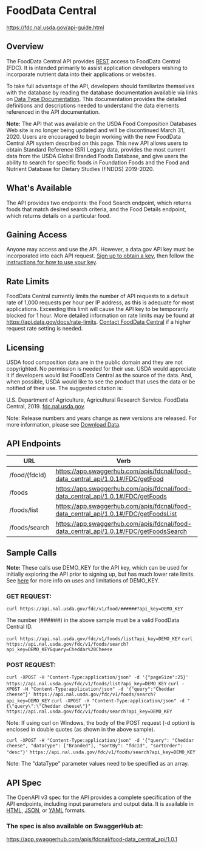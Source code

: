 # FoodData Central

https://fdc.nal.usda.gov/api-guide.html

## Overview

The FoodData Central API provides [REST](http://en.wikipedia.org/wiki/Representational_state_transfer) access to FoodData Central (FDC). It is intended primarily to assist application developers wishing to incorporate nutrient data into their applications or websites.

To take full advantage of the API, developers should familiarize themselves with the database by reading the database documentation available via links on [Data Type Documentation](https://fdc.nal.usda.gov/data-documentation.html). This documentation provides the detailed definitions and descriptions needed to understand the data elements referenced in the API documentation.

**Note:** The API that was available on the USDA Food Composition Databases Web site is no longer being updated and will be discontinued March 31, 2020. Users are encouraged to begin working with the new FoodData Central API system described on this page. This new API allows users to obtain Standard Reference (SR) Legacy data, provides the most current data from the USDA Global Branded Foods Database, and give users the ability to search for specific foods in Foundation Foods and the Food and Nutrient Database for Dietary Studies (FNDDS) 2019-2020.

## What's Available

The API provides two endpoints: the Food Search endpoint, which returns foods that match desired search criteria, and the Food Details endpoint, which returns details on a particular food.

## Gaining Access

Anyone may access and use the API. However, a data.gov API key must be incorporated into each API request. [Sign up to obtain a key](https://fdc.nal.usda.gov/api-key-signup.html), then follow the [instructions for how to use your key](https://api.data.gov/docs/api-key/).

## Rate Limits

FoodData Central currently limits the number of API requests to a default rate of 1,000 requests per hour per IP address, as this is adequate for most applications. Exceeding this limit will cause the API key to be temporarily blocked for 1 hour. More detailed information on rate limits may be found at https://api.data.gov/docs/rate-limits. [Contact FoodData Central](https://fdc.nal.usda.gov/contact.html) if a higher request rate setting is needed.

## Licensing

USDA food composition data are in the public domain and they are not copyrighted. No permission is needed for their use. USDA would appreciate it if developers would list FoodData Central as the source of the data. And, when possible, USDA would like to see the product that uses the data or be notified of their use. The suggested citation is:

U.S. Department of Agriculture, Agricultural Research Service. FoodData Central, 2019. [fdc.nal.usda.gov](https://fdc.nal.usda.gov/).

Note: Release numbers and years change as new versions are released. For more information, please see [Download Data](https://fdc.nal.usda.gov/download-datasets.html).

## API Endpoints

| URL | Verb | Purpose |
| --- | --- | --- |
| /food/{fdcId} | https://app.swaggerhub.com/apis/fdcnal/food-data_central_api/1.0.1#/FDC/getFood | Fetches details for one food item by FDC ID |
| /foods | https://app.swaggerhub.com/apis/fdcnal/food-data_central_api/1.0.1#/FDC/getFoods | https://app.swaggerhub.com/apis/fdcnal/food-data_central_api/1.0.1#/FDC/postFoods | Fetches details for multiple food items using input FDC IDs |
| /foods/list | https://app.swaggerhub.com/apis/fdcnal/food-data_central_api/1.0.1#/FDC/getFoodsList | https://app.swaggerhub.com/apis/fdcnal/food-data_central_api/1.0.1#/FDC/postFoodsList | Returns a paged list of foods, in the 'abridged' format |
| /foods/search | https://app.swaggerhub.com/apis/fdcnal/food-data_central_api/1.0.1#/FDC/getFoodsSearch | https://app.swaggerhub.com/apis/fdcnal/food-data_central_api/1.0.1#/FDC/postFoodsSearch | Returns a list of foods that matched search (query) keywords |

## Sample Calls

**Note:** These calls use DEMO_KEY for the API key, which can be used for initially exploring the API prior to signing up, but has much lower rate limits. See [here](https://api.data.gov/docs/rate-limits) for more info on uses and limitations of DEMO_KEY.

### GET REQUEST:

`curl https://api.nal.usda.gov/fdc/v1/food/######?api_key=DEMO_KEY`

The number (######) in the above sample must be a valid FoodData Central ID.

`curl https://api.nal.usda.gov/fdc/v1/foods/list?api_key=DEMO_KEY`  `curl https://api.nal.usda.gov/fdc/v1/foods/search?api_key=DEMO_KEY&query=Cheddar%20Cheese`

### POST REQUEST:

`curl -XPOST -H "Content-Type:application/json" -d '{"pageSize":25}' https://api.nal.usda.gov/fdc/v1/foods/list?api_key=DEMO_KEY`  `curl -XPOST -H "Content-Type:application/json" -d '{"query":"Cheddar cheese"}' https://api.nal.usda.gov/fdc/v1/foods/search?api_key=DEMO_KEY`  `curl -XPOST -H "Content-Type:application/json" -d "{\"query\":\"Cheddar cheese\"}" https://api.nal.usda.gov/fdc/v1/foods/search?api_key=DEMO_KEY`

Note: If using curl on Windows, the body of the POST request (-d option) is enclosed in double quotes (as shown in the above sample).

`curl -XPOST -H "Content-Type:application/json" -d '{"query": "Cheddar cheese", "dataType": ["Branded"], "sortBy": "fdcId", "sortOrder": "desc"}'`  `https://api.nal.usda.gov/fdc/v1/foods/search?api_key=DEMO_KEY`

Note: The "dataType" parameter values need to be specified as an array.

## API Spec

The OpenAPI v3 spec for the API provides a complete specification of the API endpoints, including input parameters and output data. It is available in [HTML](https://fdc.nal.usda.gov/api-spec/fdc_api.html), [JSON](https://api.nal.usda.gov/fdc/v1/json-spec?api_key=DEMO_KEY), or [YAML](https://api.nal.usda.gov/fdc/v1/yaml-spec?api_key=DEMO_KEY) formats.

### The spec is also available on SwaggerHub at:

https://app.swaggerhub.com/apis/fdcnal/food-data_central_api/1.0.1